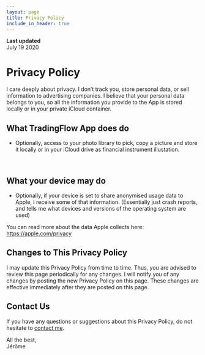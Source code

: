 ```yaml
---
layout: page
title: Privacy Policy
include_in_header: true
---
```


**Last updated**  
July 19 2020

# Privacy Policy
I care deeply about privacy. I don’t track you, store personal data, or sell information to advertising companies. I believe that your personal data belongs to you, so all the information you provide to the App is stored locally or in your private iCloud container.
<br>

## What TradingFlow App does do
- Optionally, access to your photo library to pick, copy a picture and store it locally or in your iCloud drive as financial instrument illustation.
<br>

## What your device may do
- Optionally, if your device is set to share anonymised usage data to Apple, I receive some of that information. (Essentially just crash reports, and tells me what devices and versions of the operating system are used)

You can read more about the data Apple collects here: <https://apple.com/privacy>
<br>

## Changes to This Privacy Policy
I may update this Privacy Policy from time to time. Thus, you are advised to review this page periodically for any changes. I will notify you of any changes by posting the new Privacy Policy on this page. These changes are effective immediately after they are posted on this page.
<br>

## Contact Us
If you have any questions or suggestions about this Privacy Policy, do not hesitate to [contact me].
<br>

All the best,<br>
Jérôme

[contact me]: mailto:tradingflow@comuty.net
